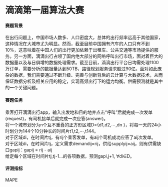 # 滴滴第一届算法大赛

#### 赛题背景 <br>
在出行问题上，中国市场人数多、人口密度大，总体的出行频率远高于其他国家，这种情况在大城市尤为明显。然而，截至目前中国拥有汽车的人口只有不到10%，这意味着在中国人们的出行更加依赖于出租车、公共交通等市场提供的服务。另一方面，滴滴出行占领了国内绝大部分的网络呼叫出行市场，面对着巨大的数据量以及与日俱增的数据处理需求。截至目前，滴滴出行平台日均需处理1100万订单，需要分析的数据量达到50TB，路径规划服务请求超过90亿。面对如此庞杂的数据，我们需要通过不断升级、完善与创新背后的云计算与大数据技术，从而保证数据分析及相关应用的稳定，实现高频出行下的运力均衡。供需预测就是其中的一个关键问题。<br>

#### 赛题任务<br>
乘客打开滴滴出行app，输入出发地和目的地并点击“呼叫”后就完成一次发单(request)，有司机接单后就完成一次应答(answer)。<br>
将一个城市划分为n个互不重叠的正方形区域D={d1,d2,⋯,dn }，将每一天的24小时划分为144个10分钟长的时间片t1,t2,⋯,t144。<br>
对于区域di，在时间片tj，有rij个乘客发单，有aij个司机成功应答了aij次发单。<br>
对于区域di，在时间片tj，定义需求demandij=rij，供给supplyij=aij，则有供需缺口gapij：gapij = rij - aij<br>
给定每个区域在时间片tj,tj-1...的各项数据，预测gapi,j+1, ∀di∈D。<br>

#### 评测指标<br>
MAPE<br>
